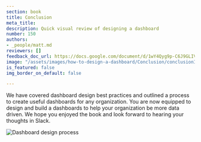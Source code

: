 ```yaml
---
section: book
title: Conclusion
meta_title:
description: Quick visual review of designing a dashboard
number: 150
authors:
- _people/matt.md
reviewers: []
feedback_doc_url: https://docs.google.com/document/d/1wY4Qyg9p-C6J9GLIVlxiX4-XsXjiSbRKrh_uDxn6zmc/edit?usp=sharing
image: "/assets/images/how-to-design-a-dashboard/Conclusion/conclusionImages.png"
is_featured: false
img_border_on_default: false

---
```

We have covered dashboard design best practices and outlined a process to create useful dashboards for any organization. You are now equipped to design and build a dashboards to help your organization be more data driven. We hope you enjoyed the book and look forward to hearing your thoughts in Slack.

![Dashboard design process](/assets/images/how-to-design-a-dashboard/Conclusion/conclusionImages.png)
